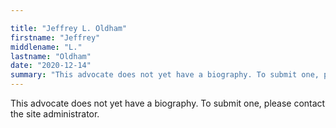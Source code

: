 ```yaml
---

title: "Jeffrey L. Oldham"
firstname: "Jeffrey"
middlename: "L."
lastname: "Oldham"
date: "2020-12-14"
summary: "This advocate does not yet have a biography. To submit one, please contact the site administrator."
---
```

This advocate does not yet have a biography. To submit one, please contact the site administrator.

